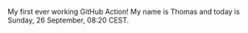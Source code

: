 My first ever working GitHub Action!
My name is Thomas and today is Sunday, 26 September, 08:20 CEST. 
